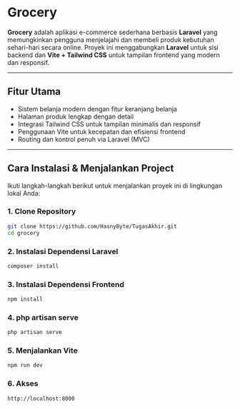 # Grocery

**Grocery** adalah aplikasi e-commerce sederhana berbasis **Laravel** yang memungkinkan pengguna menjelajahi dan membeli produk kebutuhan sehari-hari secara online. Proyek ini menggabungkan **Laravel** untuk sisi backend dan **Vite + Tailwind CSS** untuk tampilan frontend yang modern dan responsif.

---

## Fitur Utama

- Sistem belanja modern dengan fitur keranjang belanja
- Halaman produk lengkap dengan detail
- Integrasi Tailwind CSS untuk tampilan minimalis dan responsif
- Penggunaan Vite untuk kecepatan dan efisiensi frontend
- Routing dan kontrol penuh via Laravel (MVC)

---

## Cara Instalasi & Menjalankan Project

Ikuti langkah-langkah berikut untuk menjalankan proyek ini di lingkungan lokal Anda:

### 1. Clone Repository
```bash
git clone https://github.com/HasnyByte/TugasAkhir.git
cd grocery
```

### 2. Instalasi Dependensi Laravel
```bash
composer install
```

### 3. Instalasi Dependensi Frontend
```bash
npm install
```

### 4. php artisan serve
```bash
php artisan serve
```

### 5. Menjalankan Vite
```bash
npm run dev
```

### 6. Akses
```bash
http://localhost:8000
```

